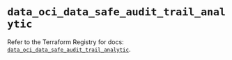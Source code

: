 # `data_oci_data_safe_audit_trail_analytic`

Refer to the Terraform Registry for docs: [`data_oci_data_safe_audit_trail_analytic`](https://registry.terraform.io/providers/hashicorp/oci/7.19.0/docs/data-sources/data_safe_audit_trail_analytic).
